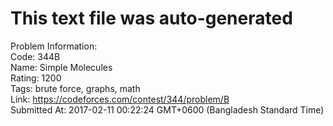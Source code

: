 # This text file was auto-generated  
  
Problem Information:  
Code: 344B  
Name: Simple Molecules  
Rating: 1200  
Tags: brute force, graphs, math  
Link: https://codeforces.com/contest/344/problem/B  
Submitted At: 2017-02-11 00:22:24 GMT+0600 (Bangladesh Standard Time)  
